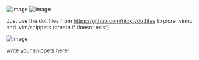 ![image](https://user-images.githubusercontent.com/76894659/111036200-192db300-8444-11eb-8e73-a5c061208691.png)
![image](https://user-images.githubusercontent.com/76894659/111036202-1b900d00-8444-11eb-8570-5c072b087bee.png)



Just use the dot files from https://github.com/nickjj/dotfiles
Explore .vimrc and .vim/snippets (create if doesnt exist)<br>

![image](https://user-images.githubusercontent.com/76894659/111193133-d9033780-85df-11eb-9460-b4dac6e31577.png)

write your snippets here!

